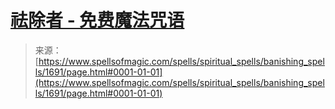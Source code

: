 <!--yml

类别：未分类

日期：2024-06-12 18:34:55

-->

# [祛除者 - 免费魔法咒语](https://www.spellsofmagic.com/spells/spiritual_spells/banishing_spells/1691/page.html#0001-01-01)

> 来源：[https://www.spellsofmagic.com/spells/spiritual_spells/banishing_spells/1691/page.html#0001-01-01](https://www.spellsofmagic.com/spells/spiritual_spells/banishing_spells/1691/page.html#0001-01-01)
